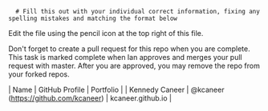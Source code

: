       # Fill this out with your individual correct information, fixing any spelling mistakes and matching the format below

Edit the file using the pencil icon at the top right of this file.

Don't forget to create a pull request for this repo when you are complete. This task is marked complete when Ian approves and merges your pull request with master. After you are approved, you may remove the repo from your forked repos.

| Name | GitHub Profile | Portfolio |
| Kennedy Caneer | @kcaneer (https://github.com/kcaneer) | kcaneer.github.io |
